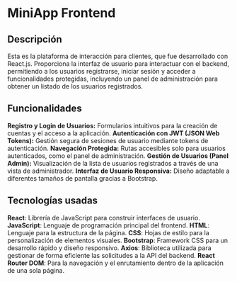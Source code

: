 # MiniApp Frontend

## Descripción

Esta es la plataforma de interacción para clientes, que fue desarrollado con React.js. Proporciona la interfaz de usuario para interactuar con el backend, permitiendo a los usuarios registrarse, iniciar sesión y acceder a funcionalidades protegidas, incluyendo un panel de administración para obtener un listado de los usuarios registrados.

## Funcionalidades

**Registro y Login de Usuarios:** Formularios intuitivos para la creación de cuentas y el acceso a la aplicación.
**Autenticación con JWT (JSON Web Tokens):** Gestión segura de sesiones de usuario mediante tokens de autenticación.
**Navegación Protegida:** Rutas accesibles solo para usuarios autenticados, como el panel de administración.
**Gestión de Usuarios (Panel Admin):** Visualización de la lista de usuarios registrados a través de una vista de administrador.
**Interfaz de Usuario Responsiva:** Diseño adaptable a diferentes tamaños de pantalla gracias a Bootstrap.

## Tecnologías usadas

**React**: Librería de JavaScript para construir interfaces de usuario.
**JavaScript**: Lenguaje de programación principal del frontend.
**HTML**: Lenguaje para la estructura de la página.
**CSS**: Hojas de estilo para la personalización de elementos visuales.
**Bootstrap**: Framework CSS para un desarrollo rápido y diseño responsivo.
**Axios**: Biblioteca utilizada para gestionar de forma eficiente las solicitudes a la API del backend.
**React Router DOM**: Para la navegación y el enrutamiento dentro de la aplicación de una sola página.